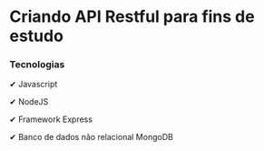 # Criando API Restful para fins de estudo

### Tecnologias
✔ Javascript

✔ NodeJS

✔ Framework Express

✔ Banco de dados não relacional MongoDB
